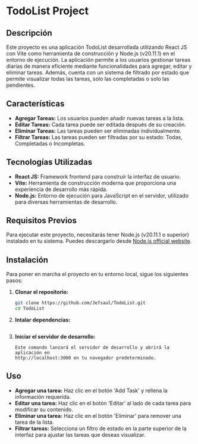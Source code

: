 # TodoList Project

## Descripción
Este proyecto es una aplicación TodoList desarrollada utilizando React JS con Vite como herramienta de construcción y Node.js (v20.11.1) en el entorno de ejecución. La aplicación permite a los usuarios gestionar tareas diarias de manera eficiente mediante funcionalidades para agregar, editar y eliminar tareas. Además, cuenta con un sistema de filtrado por estado que permite visualizar todas las tareas, solo las completadas o solo las pendientes.

## Características
- **Agregar Tareas:** Los usuarios pueden añadir nuevas tareas a la lista.
- **Editar Tareas:** Cada tarea puede ser editada después de su creación.
- **Eliminar Tareas:** Las tareas pueden ser eliminadas individualmente.
- **Filtrar Tareas:** Las tareas pueden ser filtradas por su estado: Todas, Completadas o Incompletas.

## Tecnologías Utilizadas
- **React JS:** Framework frontend para construir la interfaz de usuario.
- **Vite:** Herramienta de construcción moderna que proporciona una experiencia de desarrollo más rápida.
- **Node.js:** Entorno de ejecución para JavaScript en el servidor, utilizado para diversas herramientas de desarrollo.

## Requisitos Previos
Para ejecutar este proyecto, necesitarás tener Node.js (v20.11.1 o superior) instalado en tu sistema. Puedes descargarlo desde [Node.js official website](https://nodejs.org/).

## Instalación
Para poner en marcha el proyecto en tu entorno local, sigue los siguientes pasos:

1. **Clonar el repositorio:**
   ```bash
   git clone https://github.com/Jefsaul/TodoList.git
   cd TodoList
2. **Intalar dependencias:**
    ```npm install
3. **Iniciar el servidor de desarrollo:**
    ```npm run dev
    Este comando lanzará el servidor de desarrollo y abrirá la aplicación en 
    http://localhost:3000 en tu navegador predeterminado.

## Uso
- **Agregar una tarea:** Haz clic en el botón 'Add Task' y rellena la información requerida.
- **Editar una tarea:** Haz clic en el botón 'Editar' al lado de cada tarea para modificar su contenido.
- **Eliminar una tarea:** Haz clic en el botón 'Eliminar' para remover una tarea de la lista.
- **Filtrar tareas:** Selecciona un filtro de estado en la parte superior de la interfaz para ajustar las tareas que deseas visualizar.